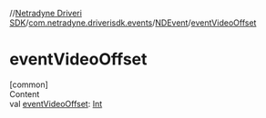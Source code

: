 //[Netradyne Driveri SDK](../../index.md)/[com.netradyne.driverisdk.events](../index.md)/[NDEvent](index.md)/[eventVideoOffset](event-video-offset.md)



# eventVideoOffset  
[common]  
Content  
val [eventVideoOffset](event-video-offset.md): [Int](https://kotlinlang.org/api/latest/jvm/stdlib/kotlin/-int/index.html)  



